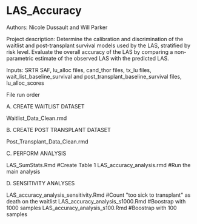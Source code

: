 # LAS_Accuracy

Authors: Nicole Dussault and Will Parker

Project description: Determine the calibration and discrimination of the waitlist and post-transplant survival models used by the LAS, stratified by risk level. Evaluate the overall accuracy of the LAS by comparing a non-parametric estimate of the observed LAS with the predicted LAS.

Inputs: SRTR SAF, lu_alloc files, cand_thor files, tx_lu files, wait_list_baseline_survival and post_transplant_baseline_survival files, lu_alloc_scores

File run order

A. CREATE WAITLIST DATASET

Waitlist_Data_Clean.rmd

B. CREATE POST TRANSPLANT DATASET

Post_Transplant_Data_Clean.rmd

C. PERFORM ANALYSIS

LAS_SumStats.Rmd                                  #Create Table 1
LAS_accuracy_analysis.rmd                         #Run the main analysis

D. SENSITIVITY ANALYSES

LAS_accuracy_analysis_sensitivity.Rmd             #Count "too sick to transplant" as death on the waitlist
LAS_accuracy_analysis_s1000.Rmd                   #Boostrap with 1000 samples
LAS_accuracy_analysis_s100.Rmd                    #Boostrap with 100 samples
